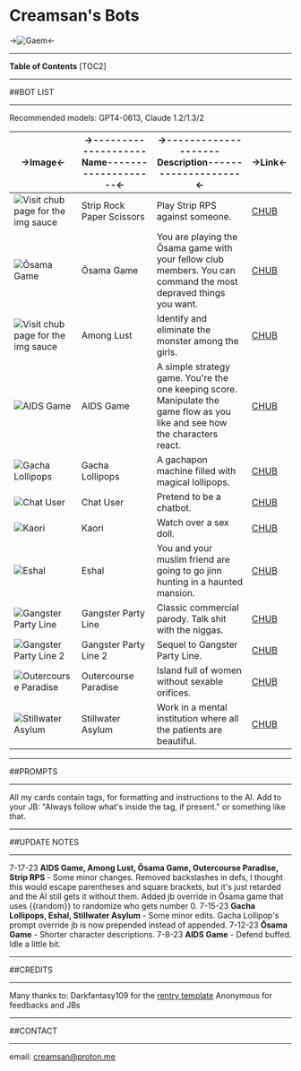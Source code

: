 # Creamsan's Bots
->![Gaem](https://files.catbox.moe/imu1oy.jpg)<-

***
**Table of Contents**
[TOC2]

***
##BOT LIST
***

Recommended models: GPT4-0613, Claude 1.2/1.3/2

->Image<- | ->--------------------Name--------------------<- | ->--------------------Description--------------------<- | ->Link<-
--- | --- | --- | ---
![Visit chub page for the img sauce](https://files.catbox.moe/t1ksnr.png) | Strip Rock Paper Scissors | Play Strip RPS against someone. | [CHUB](https://www.chub.ai/characters/creamsan/strip-rock-paper-scissors)
![Ōsama Game](https://files.catbox.moe/go66ex.png) | Ōsama Game | You are playing the Ōsama game with your fellow club members. You can command the most depraved things you want. | [CHUB](https://www.chub.ai/characters/creamsan/osama-game)
![Visit chub page for the img sauce](https://files.catbox.moe/0gxmhe.png) | Among Lust | Identify and eliminate the monster among the girls. | [CHUB](https://www.chub.ai/characters/creamsan/among-lust)
![AIDS Game](https://files.catbox.moe/mkd4k5.png) | AIDS Game | A simple strategy game. You're the one keeping score. Manipulate the game flow as you like and see how the characters react. | [CHUB](https://www.chub.ai/characters/creamsan/aids-game)
![Gacha Lollipops](https://files.catbox.moe/wpbsqb.png) | Gacha Lollipops | A gachapon machine filled with magical lollipops. | [CHUB](https://www.chub.ai/characters/creamsan/gacha-lollipops)
![Chat User](https://files.catbox.moe/jo6ys4.png) | Chat User | Pretend to be a chatbot. | [CHUB](https://www.chub.ai/characters/creamsan/chat-user)
![Kaori](https://files.catbox.moe/vjestc.png) | Kaori | Watch over a sex doll. | [CHUB](https://www.chub.ai/characters/creamsan/Kaori)
![Eshal](https://files.catbox.moe/krzh25.png) | Eshal | You and your muslim friend are going to go jinn hunting in a haunted mansion. | [CHUB](https://chub.ai/characters/creamsan/Eshal)
![Gangster Party Line](https://files.catbox.moe/yqkn8j.png) | Gangster Party Line | Classic commercial parody. Talk shit with the niggas. | [CHUB](https://www.chub.ai/characters/creamsan/gangster-party-line)
![Gangster Party Line 2](https://files.catbox.moe/r0k072.png) | Gangster Party Line 2 | Sequel to Gangster Party Line. | [CHUB](https://www.chub.ai/characters/creamsan/gangster-party-line-2)
![Outercourse Paradise](https://files.catbox.moe/21l9ht.png) | Outercourse Paradise | Island full of women without sexable orifices. | [CHUB](https://www.chub.ai/characters/creamsan/outercourse-paradise)
![Stillwater Asylum](https://files.catbox.moe/wi1h6m.png) | Stillwater Asylum | Work in a mental institution where all the patients are beautiful. | [CHUB](https://www.chub.ai/characters/creamsan/stillwater-asylum)

***
##PROMPTS
***
All my cards contain <rules> tags, for formatting and instructions to the AI.
Add to your JB: "Always follow what's inside the <rules> tag, if present." or something like that.

***
##UPDATE NOTES
***
7-17-23 **AIDS Game, Among Lust, Ōsama Game, Outercourse Paradise, Strip RPS** - Some minor changes. Removed backslashes in defs, I thought this would escape parentheses and square brackets, but it's just retarded and the AI still gets it without them. Added jb override in Ōsama game that uses {{random}} to randomize who gets number 0.
7-15-23 **Gacha Lollipops, Eshal, Stillwater Asylum** - Some minor edits. Gacha Lollipop's prompt override jb is now prepended instead of appended.
7-12-23 **Ōsama Game** - Shorter character descriptions.
7-8-23 **AIDS Game** - Defend buffed. Idle a little bit.

***
##CREDITS
***
Many thanks to:
Darkfantasy109 for the [rentry template](https://rentry.org/botmaker_template)
Anonymous for feedbacks and JBs

***
##CONTACT
***
email: creamsan@proton.me